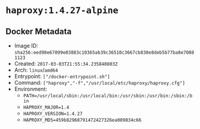 # `haproxy:1.4.27-alpine`

## Docker Metadata

- Image ID: `sha256:eed98e67099e03883c10365ab39c36510c3667cb830e8deb5b77ba8e70881123`
- Created: `2017-03-03T21:55:34.235840803Z`
- Arch: `linux`/`amd64`
- Entrypoint: `["/docker-entrypoint.sh"]`
- Command: `["haproxy","-f","/usr/local/etc/haproxy/haproxy.cfg"]`
- Environment:
  - `PATH=/usr/local/sbin:/usr/local/bin:/usr/sbin:/usr/bin:/sbin:/bin`
  - `HAPROXY_MAJOR=1.4`
  - `HAPROXY_VERSION=1.4.27`
  - `HAPROXY_MD5=459b82968791472427326ea009834c66`
